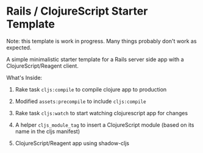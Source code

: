 # Rails / ClojureScript Starter Template

Note: this template is work in progress. Many things probably don't work as expected.

A simple minimalistic starter template for a Rails server side app with a ClojureScript/Reagent client.

What's Inside:

1. Rake task `cljs:compile` to compile clojure app to production

2. Modified `assets:precompile` to include `cljs:compile`

3. Rake task `cljs:watch` to start watching clojurescript app for changes

4. A helper `cljs_module_tag` to insert a ClojureScript module (based on its name in the cljs manifest)

5. ClojureScript/Reagent app using shadow-cljs

